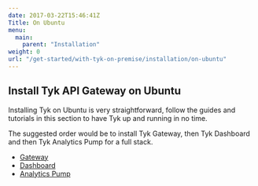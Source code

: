 ```yaml
---
date: 2017-03-22T15:46:41Z
Title: On Ubuntu
menu:
  main:
    parent: "Installation"
weight: 0
url: "/get-started/with-tyk-on-premise/installation/on-ubuntu"
---
```


## Install Tyk API Gateway on Ubuntu

Installing Tyk on Ubuntu is very straightforward, follow the guides and tutorials in this section to have Tyk up and running in no time.

The suggested order would be to install Tyk Gateway, then Tyk Dashboard and then Tyk Analytics Pump for a full stack.

* [Gateway][3]
* [Dashboard][2]
* [Analytics Pump][1]

[1]: /docs/get-started/with-tyk-on-premise/installation/on-ubuntu/analytics-pump
[2]: /docs/get-started/with-tyk-on-premise/installation/on-ubuntu/dashboard
[3]: /docs/get-started/with-tyk-on-premise/installation/on-ubuntu/gateway/
